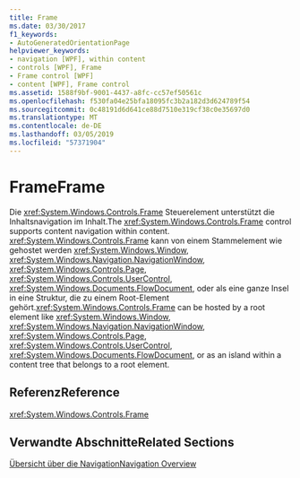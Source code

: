 ```yaml
---
title: Frame
ms.date: 03/30/2017
f1_keywords:
- AutoGeneratedOrientationPage
helpviewer_keywords:
- navigation [WPF], within content
- controls [WPF], Frame
- Frame control [WPF]
- content [WPF], Frame control
ms.assetid: 1588f9bf-9001-4437-a8fc-cc57ef50561c
ms.openlocfilehash: f530fa04e25bfa18095fc3b2a182d3d624789f54
ms.sourcegitcommit: 0c48191d6d641ce88d7510e319cf38c0e35697d0
ms.translationtype: MT
ms.contentlocale: de-DE
ms.lasthandoff: 03/05/2019
ms.locfileid: "57371904"
---
```

# <a name="frame"></a><span data-ttu-id="baee6-102">Frame</span><span class="sxs-lookup"><span data-stu-id="baee6-102">Frame</span></span>
<span data-ttu-id="baee6-103">Die <xref:System.Windows.Controls.Frame> Steuerelement unterstützt die Inhaltsnavigation im Inhalt.</span><span class="sxs-lookup"><span data-stu-id="baee6-103">The <xref:System.Windows.Controls.Frame> control supports content navigation within content.</span></span> <span data-ttu-id="baee6-104"><xref:System.Windows.Controls.Frame> kann von einem Stammelement wie gehostet werden <xref:System.Windows.Window>, <xref:System.Windows.Navigation.NavigationWindow>, <xref:System.Windows.Controls.Page>, <xref:System.Windows.Controls.UserControl>, <xref:System.Windows.Documents.FlowDocument>, oder als eine ganze Insel in eine Struktur, die zu einem Root-Element gehört.</span><span class="sxs-lookup"><span data-stu-id="baee6-104"><xref:System.Windows.Controls.Frame> can be hosted by a root element like <xref:System.Windows.Window>, <xref:System.Windows.Navigation.NavigationWindow>, <xref:System.Windows.Controls.Page>, <xref:System.Windows.Controls.UserControl>, <xref:System.Windows.Documents.FlowDocument>, or as an island within a content tree that belongs to a root element.</span></span>  
  
## <a name="reference"></a><span data-ttu-id="baee6-105">Referenz</span><span class="sxs-lookup"><span data-stu-id="baee6-105">Reference</span></span>  
 <xref:System.Windows.Controls.Frame>  
  
## <a name="related-sections"></a><span data-ttu-id="baee6-106">Verwandte Abschnitte</span><span class="sxs-lookup"><span data-stu-id="baee6-106">Related Sections</span></span>  
 [<span data-ttu-id="baee6-107">Übersicht über die Navigation</span><span class="sxs-lookup"><span data-stu-id="baee6-107">Navigation Overview</span></span>](../app-development/navigation-overview.md)
